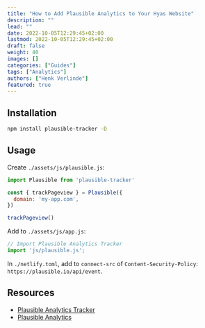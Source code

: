 ```yaml
---
title: "How to Add Plausible Analytics to Your Hyas Website"
description: ""
lead: ""
date: 2022-10-05T12:29:45+02:00
lastmod: 2022-10-05T12:29:45+02:00
draft: false
weight: 40
images: []
categories: ["Guides"]
tags: ["Analytics"]
authors: ["Henk Verlinde"]
featured: true
---
```


## Installation

```bash
npm install plausible-tracker -D
```

## Usage

Create `./assets/js/plausible.js`:

```js
import Plausible from 'plausible-tracker'

const { trackPageview } = Plausible({
  domain: 'my-app.com',
})

trackPageview()
```

Add to `./assets/js/app.js`:

```js
// Import Plausible Analytics Tracker
import 'js/plausible.js';
```

In `./netlify.toml`, add to `connect-src` of `Content-Security-Policy`: `https://plausible.io/api/event`.

## Resources

- [Plausible Analytics Tracker](https://github.com/plausible/plausible-tracker)
- [Plausible Analytics](https://plausible.io/)
